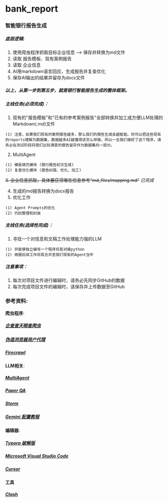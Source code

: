 # bank_report


### 智能银行报告生成


##### 底层逻辑:
  1. 使用爬虫程序抓取目标企业信息 —> 保存并转换为md文件
  2. 读取 报告模板、现有案例报告
  3. 读取 企业信息
  4. AI用markdown语言回应，生成报告并复查优化
  5. 保存AI输出的结果并留存为docx文件
##### 以上，从第一步到第五步，就是银行智能报告生成的整体框架。


##### 主线任务(必须完成)：
  1. 现有的"报告模板"和"已有的参考案例报告"全部转换并加工成方便LLM处理的Markdown(.md)文件

    (1) 注意，如果我们现有的案例报告越多，那么我们的报告生成会越智能。你可以把这些现有的reports理解为数据集，数据越多AI越懂得该怎么样做。所以一旦我们做好了这个程序，请务必在测试阶段将我们比较满意的报告留存作为数据集的一部分。
  2. MultiAgent

    (1) 模板填充模块 (银行报告初次生成)
    (2) 复查优化模块 (报告纠错、优化、加工)
  ~~3. 企业信息抓取，具体要获得哪些信息参考"md_files/mapping.md"~~  *已完成*
  
  4. 生成的md报告转换为docx报告
  5. 优化工作

    (1) Agent Prompts的优化
    (2) 代码整理和封装


##### 支线任务(选择性完成)：
  1. 寻找一个对信息和文稿工作处理能力强的LLM

    (1) 并能够独立编写一个程序将其对接python
    (2) 根据后续工作将其合并至我们现有的Agent当中


##### 注意事项：
  1. 每次对项目文件进行编辑时，请务必先同步GitHub的数据
  2. 每次完成项目文件的编辑时，请保存并上传数据至GitHub


### 参考资料:

**爬虫程序**:
##### [企查查天眼查爬虫](https://github.com/bouxin/company-crawler/tree/master?tab=readme-ov-file)
##### [伪造浏览器用户代理](https://github.com/fake-useragent/fake-useragent)
##### [Firecrawl](https://github.com/mendableai/firecrawl)


**LLM相关**:
##### [MultiAgent](https://github.com/starpig1129/ai-data-analysis-MulitAgent)
##### [Paper QA](https://github.com/Future-House/paper-qa)
##### [Storm](https://github.com/stanford-oval/storm)
##### [Gemini 配置教程](https://github.com/FiresJoeng/py_genai_tutorial)


**编辑器**:
##### [Typora 破解版](https://github.com/markyin0707/typora-activation)
##### [Microsoft Visual Studio Code](https://code.visualstudio.com/)
##### [Cursor](https://www.cursor.com/)

**工具**
##### [Clash](https://github.com/Z-Siqi/Clash-for-Windows_Chinese)
